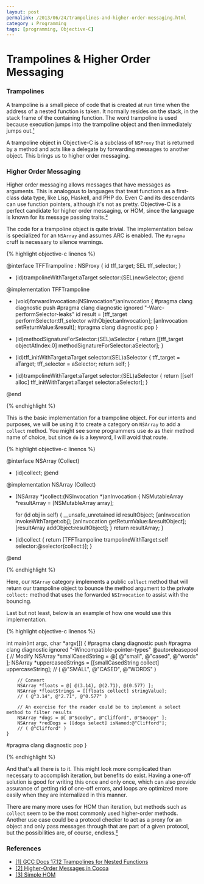 ```yaml
---
layout: post
permalink: /2013/06/24/trampolines-and-higher-order-messaging.html
category : Programming
tags: [programming, Objective-C]
---
```


# Trampolines & Higher Order Messaging

### Trampolines

A trampoline is a small piece of code that is created at run time when the address of a nested function is taken. 
It normally resides on the stack, in the stack frame of the containing function. The word trampoline is used because execution jumps 
into the trampoline object and then immediately jumps out.[¹](http://gcc.gnu.org/onlinedocs/gccint/Trampolines.html)

A trampoline object in Objective-C is a subclass of `NSProxy` that is returned by a method and acts like a delegate by forwarding messages to another object. 
This brings us to higher order messaging.

### Higher Order Messaging

Higher order messaging allows messages that have messages as arguments. This is analogous to languages that treat functions as a first-class data type, 
like Lisp, Haskell, and PHP do. Even C and its descendants can use function pointers, although it's not as pretty. Objective-C is a perfect candidate for 
higher order messaging, or HOM, since the language is known for its message passing traits.[²](http://www.macdevcenter.com/pub/a/mac/2004/07/16/hom.html?page=last&x-order=date)

The code for a trampoline object is quite trivial. The implementation below is specialized for an `NSArray` and assumes ARC is enabled. The `#pragma` cruff 
is necessary to silence warnings.

{% highlight objective-c linenos %}

@interface TFFTrampoline : NSProxy {
    id tff_target;
    SEL tff_selector;
}
+ (id)trampolineWithTarget:aTarget selector:(SEL)newSelector;
@end
 
@implementation TFFTrampoline

- (void)forwardInvocation:(NSInvocation*)anInvocation {
#pragma clang diagnostic push
#pragma clang diagnostic ignored "-Warc-performSelector-leaks"
    id result = [tff_target performSelector:tff_selector withObject:anInvocation];
    [anInvocation setReturnValue:&result];
#pragma clang diagnostic pop
}
 
- (id)methodSignatureForSelector:(SEL)aSelector {
    return [[tff_target objectAtIndex:0] methodSignatureForSelector:aSelector];
}
 
- (id)tff_initWithTarget:aTarget selector:(SEL)aSelector {
    tff_target = aTarget;
    tff_selector = aSelector;
    return self;
}
 
+ (id)trampolineWithTarget:aTarget selector:(SEL)aSelector {
    return [[self alloc] tff_initWithTarget:aTarget selector:aSelector];
}

@end

{% endhighlight %}

This is the basic implementation for a trampoline object. For our intents and purposes, we will be using it to create a category on `NSArray` to add a `collect` method. You might see some 
programmers use `do` as their method name of choice, but since `do` is a keyword, I will avoid that route.

{% highlight objective-c linenos %}

@interface NSArray (Collect)
- (id)collect;
@end
  
@implementation NSArray (Collect)

- (NSArray *)collect:(NSInvocation *)anInvocation {
    NSMutableArray *resultArray = [NSMutableArray array];
    
    for (id obj in self) {
        __unsafe_unretained id resultObject;
        [anInvocation invokeWithTarget:obj];
        [anInvocation getReturnValue:&resultObject];
        [resultArray addObject:resultObject];
    }
    return resultArray;
}

- (id)collect {
    return [TFFTrampoline trampolineWithTarget:self selector:@selector(collect:)];
}

@end

{% endhighlight %}

Here, our `NSArray` category implements a public `collect` method that will return our trampoline object to bounce the method argument to the private `collect:` method 
that uses the forwarded `NSInvocation` to assist with the bouncing.

Last but not least, below is an example of how one would use this implementation.

{% highlight objective-c linenos %}

int main(int argc, char *argv[]) {
#pragma clang diagnostic push
#pragma clang diagnostic ignored "-Wincompatible-pointer-types"
    @autoreleasepool {
        // Modify
        NSArray *smallCasedString = @[ @"small", @"cased", @"words" ];
        NSArray *uppercasedStrings = [[smallCasedString collect] uppercaseString];
        // ( @"SMALL", @"CASED", @"WORDS" )
        
        // Convert
        NSArray *floats = @[ @(3.14), @(2.71), @(0.577) ];
        NSArray *floatStrings = [[floats collect] stringValue];
        // ( @"3.14", @"2.71", @"0.577" )
        
        // An exercise for the reader could be to implement a select method to filter results
        NSArray *dogs = @[ @"Scooby", @"Clifford", @"Snoopy" ];
        NSArray *redDogs = [[dogs select] isNamed:@"Clifford"];
        // ( @"Clifford" )
    }
#pragma clang diagnostic pop
}

{% endhighlight %}

And that's all there is to it. This might look more complicated than necessary to accomplish iteration, but benefits do exist. Having a one-off solution is 
good for writing this once and only once, which can also provide assurance of getting rid of one-off errors, and loops are optimized more easily when they are
internalized in this manner.

There are many more uses for HOM than iteration, but methods such as `collect` seem to be the most commonly used higher-order methods. Another use 
case could be a protocol checker to act as a proxy for an object and only pass messages through that are part of a given protocol, but the possibilities are, 
of course, endless.[²](http://www.macdevcenter.com/pub/a/mac/2004/07/16/hom.html?page=last&x-order=date)


### References

* [[1] GCC Docs 17.12 Trampolines for Nested Functions](http://gcc.gnu.org/onlinedocs/gccint/Trampolines.html)
* [[2] Higher-Order Messages in Cocoa](http://www.macdevcenter.com/pub/a/mac/2004/07/16/hom.html?page=last&x-order=date)
* [[3] Simple HOM](http://blog.metaobject.com/2009/01/simple-hom.html)